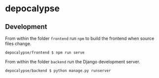 # depocalypse

## Development
From within the folder `frontend` run `npm` to build the frontend when source files change.
```
depocalypse/frontend $ npm run serve
```

From within the folder `backend` run the Django development server.
```
depocalypse/backend $ python manage.py runserver
```
